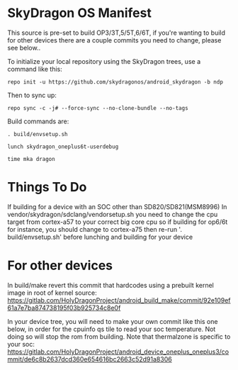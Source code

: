 SkyDragon OS Manifest
======================

This source is pre-set to build OP3/3T,5/5T,6/6T, if you're wanting to build for other devices there are a couple commits you need to change, please see below..


To initialize your local repository using the SkyDragon trees, use a command like this:

    repo init -u https://github.com/skydragonos/android_skydragon -b ndp

Then to sync up:

    repo sync -c -j# --force-sync --no-clone-bundle --no-tags

Build commands are:

    . build/envsetup.sh

    lunch skydragon_oneplus6t-userdebug

    time mka dragon


Things To Do
======================
If building for a device with an SOC other than SD820/SD821(MSM8996)
In vendor/skydragon/sdclang/vendorsetup.sh 
you need to change the cpu target from cortex-a57 to your correct big core cpu
so if building for op6/6t for instance, you should change to cortex-a75
then re-run '. build/envsetup.sh' before lunching and building for your device


For other devices
======================

In build/make revert this commit that hardcodes using a prebuilt kernel image in root of kernel source: 
https://gitlab.com/HolyDragonProject/android_build_make/commit/92e109ef61a7e7ba874738195f03b925734c8e0f

In your device tree, you will need to make your own commit like this one below, in order for the cpuinfo qs tile to read your soc temperature. 
Not doing so will stop the rom from building. Note that thermalzone is specific to your soc:
https://gitlab.com/HolyDragonProject/android_device_oneplus_oneplus3/commit/de6c8b2637dcd360e654616bc2663c52d91a8306

